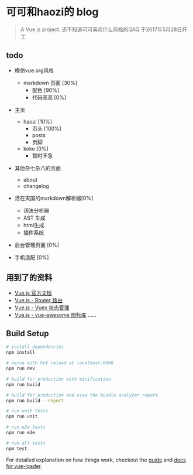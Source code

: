 # 可可和haozi的 blog

> A Vue.js project. 还不知道可可喜欢什么风格的QAQ
于2017年5月28日开工



## todo

* 模仿vue.org风格
    - markdown 页面 [30%]
        + 配色 [90%]
        + 代码高亮 [0%]
* 主页
    - haozi [10%]
        * 页头 [100%]
        * posts
        * 页脚
    - keke [0%]
        * 暂时不急

* 其他杂七杂八的页面
    - about
    - changelog
* 活在天国的markdown解析器[0%]
    - 词法分析器
    - AST 生成
    - html生成
    - 插件系统
* 后台管理页面 [0%]
* 手机适配 [0%]



## 用到了的资料
* [Vue.js 官方文档](https://cn.vuejs.org/v2/guide/)
* [Vue.js - Router  路由](https://router.vuejs.org)
* [Vue.js - Vuex  状态管理](http://vuex.vuejs.org/)
* [Vue.js - vue-awesome 图标库](https://github.com/Justineo/vue-awesome)
......


## Build Setup

``` bash
# install dependencies
npm install

# serve with hot reload at localhost:8080
npm run dev

# build for production with minification
npm run build

# build for production and view the bundle analyzer report
npm run build --report

# run unit tests
npm run unit

# run e2e tests
npm run e2e

# run all tests
npm test
```

For detailed explanation on how things work, checkout the [guide](http://vuejs-templates.github.io/webpack/) and [docs for vue-loader](http://vuejs.github.io/vue-loader).
